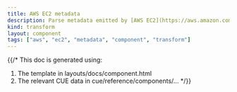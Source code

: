 ```yaml
---
title: AWS EC2 metadata
description: Parse metadata emitted by [AWS EC2](https://aws.amazon.com/ec2) instances
kind: transform
layout: component
tags: ["aws", "ec2", "metadata", "component", "transform"]
---
```


{{/*
This doc is generated using:

1. The template in layouts/docs/component.html
2. The relevant CUE data in cue/reference/components/...
*/}}
